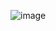 ![image](https://user-images.githubusercontent.com/63789702/188307148-d2a67f08-e348-44ed-b842-b8bbaa553ccd.png)
